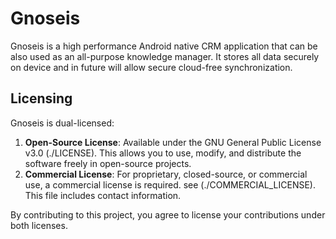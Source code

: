 # Gnoseis
Gnoseis is a high performance Android native CRM application that can be also used as an all-purpose knowledge manager. It stores all data securely on device and in future will allow secure cloud-free synchronization.

## Licensing

Gnoseis is dual-licensed:

1. **Open-Source License**: Available under the GNU General Public License v3.0 (./LICENSE). This allows you to use, modify, and distribute the software freely in open-source projects.
2. **Commercial License**: For proprietary, closed-source, or commercial use, a commercial license is required. see (./COMMERCIAL_LICENSE). This file includes contact information.

By contributing to this project, you agree to license your contributions under both licenses.

